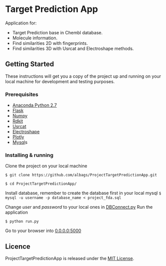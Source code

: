 # Target Prediction App

Application for: 
* Target Prediction base in Chembl database.
* Molecule information.
* Find similarities 2D with fingerprints.
* Find similarities 3D with Usrcat and Electroshape methods.

## Getting Started
These instructions will get you a copy of the project up and running on your local machine for development and testing purposes. 

### Prerequisites

* [Anaconda Python 2.7](https://www.anaconda.com/download/)
* [Flask](http://flask.pocoo.org/docs/0.12/installation/)
* [Numpy](https://scipy.org/install.html)
* [Rdkit](http://www.rdkit.org/docs/Install.html)
* [Usrcat](https://bitbucket.org/aschreyer/usrcat)
* [Electroshape](https://bitbucket.org/aschreyer/electroshape)
* [Plotly](https://plot.ly/python/getting-started/)
* [Mysql](https://dev.mysql.com/doc/refman/5.7/en/installing.html)s

### Installing & running
Clone the project on your local machine

`$ git clone https://github.com/albags/ProjectTargetPredictionApp.git`

`$ cd ProjectTargetPredictionApp/`

Install database, remember to create the database first in your local mysql
`$ mysql -u username -p database_name < project_fda.sql`

Change _user_ and _password_ to your local ones in [DBConnect.py](pythonFlask/model/persist/DBConnect.py)
Run the application

`$ python run.py`

Go to your browser into [0.0.0.0:5000](http://0.0.0.0:8000/)


## Licence
ProjectTargetPredictionApp is released under the [MIT License](LICENSE).
